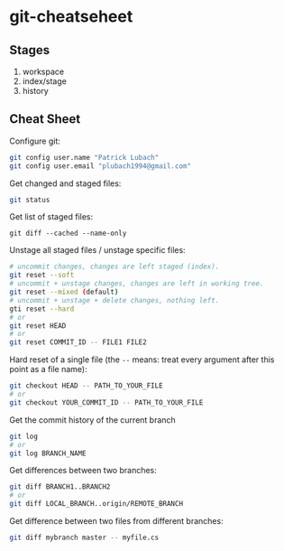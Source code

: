 # git-cheatseheet

## Stages

1. workspace
1. index/stage
1. history

## Cheat Sheet

Configure git:

```bash
git config user.name "Patrick Lubach"
git config user.email "plubach1994@gmail.com"
```

Get changed and staged files:

```bash
git status
```

Get list of staged files:

```bsh
git diff --cached --name-only
```

Unstage all staged files / unstage specific files:

```bash
# uncommit changes, changes are left staged (index).
git reset --soft
# uncommit + unstage changes, changes are left in working tree.
git reset --mixed (default)
# uncommit + unstage + delete changes, nothing left.
gti reset --hard
# or
git reset HEAD
# or
git reset COMMIT_ID -- FILE1 FILE2
```

Hard reset of a single file (the `--` means: treat every argument after this point as a file name):

```bash
git checkout HEAD -- PATH_TO_YOUR_FILE
# or
git checkout YOUR_COMMIT_ID -- PATH_TO_YOUR_FILE
```

Get the commit history of the current branch

```bash
git log
# or
git log BRANCH_NAME
```

Get differences between two branches:

```bash
git diff BRANCH1..BRANCH2
# or
git diff LOCAL_BRANCH..origin/REMOTE_BRANCH
```

Get difference between two files from different branches:

```bash
git diff mybranch master -- myfile.cs
```
